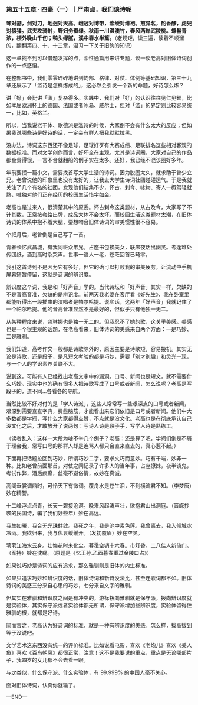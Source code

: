 ### 第五十五章 · 四豪（一）｜严肃点，我们谈诗呢

**琴对瑟，剑对刀，地迥对天高。峨冠对博带，紫绶对绯袍。煎异茗，酌香醪，虎兕对猿猱。武夫攻骑射，野妇务蚕缫。秋雨一川淇澳竹，春风两岸武陵桃。螺髻青浓，楼外晚山千仞；鸭头绿腻，溪中春水半篙。**（老规矩，读三遍，读着不顺溜的，翻翻第四、十、十三章，温习一下关于旧韵的知识）

这一章找不到可以借题发挥的点，索性通篇用来讲专题，谈一谈老高对旧体诗词创作的一点感悟。

在整部书中，我们零零碎碎地讲到韵部、格律、对仗、体例等基础知识，第三十九章还展示了「滥诗是怎样炼成的」，这必然会引发一个新的命题，好诗怎么炼？

讲「好」会比讲「滥」复杂得多。实践中，我们对「好」的认识往往见仁见智，比如本届欧洲杯上的德国、法国或者冰岛、威尔士，但对「滥」的界定则比较容易统一，比如，英格兰。

所以，当我说老干体、歌德派是滥诗的时候，大家倒不会有什么太大的反应；但如果我说哪些诗是好诗的话，一定会有群人把我默默拉黑。

没办法，诗词这东西还不像足球，足球好歹有大赛成绩、足联排名这些相对客观的数据标准。而对文学创作而言，好坏全在主观。尤其是诗词圈，大家对自己的作品都金贵得很，一言不合就翻船的例子实在太多。还好，我已经不混该圈好多年。

年前要攒一篇小文，需要找首写大学生活的诗词。因为脱圈太久，就求助于曾少立兄。老曾说他的印象里也没有太好的，让我去大学生诗词社团碰碰运气。于是我就关注了几个有名的社团，发现他们结集不少，怀古、刺今、咏物、寄人一概驾轻就熟，唯独对他们正在经历的校园生活惜字如金。

老高也是过来人，很清楚其中的原委。怀古刺今这类题材，从古及今，大家写了不计其数，正常按套路出牌，成品大体不会太坏。而校园生活这类题材太潮，在旧体诗词的体系中抱不着大腿，要想吻合旧体诗词的审美惯性很不容易。

个把月后，老曾倒是自己写了一首。

青春长忆武昌城，有我同班众弟兄。占座书包挨美女，联床夜话出幽灵。考逢难处传团纸，酒到高时杂哭声。世事一谙人一老，苍茫回首已畸零。

我引这首诗到不是因为它有多好，但它的确可以打败我的审美疲劳，让流动中手机屏幕短暂停留，这就是诗词的辨识度。

辨识度这个词，我是和「好声音」学的。当代诗坛和「好声音」其实一样，欠缺的不是音高音准，欠缺的是辨识度。前两天我老婆在客厅看《好先生》，我在卧室里都能听得出一段插曲的演唱者是帕尔哈提。说实话，这两年「好声音」我就记住了一个帕尔哈提。他的音高音准显然不是最好的，但似乎只有他独一无二。

从某种程度来说，龚琳娜也是独一无二的。但我忍不了她的歌，这关乎美感。美感也是一个很主观的话题，在老高看来，旧体诗词的美感来自两个方面：一是巧妙、二是雅驯。

我们知道，高考作文一般都是诗歌除外的，原因主要是诗歌短，容易投机。其实无论是诗歌，还是段子，是凡短文考验的都是巧妙，需要「别才别趣」和灵光一现，与一个人的学识素养关联不大。

说到这，可能有人已经找出老高文字中的漏洞。口号、新闻也是短文，就不需要什么巧妙。现实中也的确有很多人把诗歌写成了口号或者新闻，怎么说呢？老高是写段子的，道不同…各看各的导航。

当然比较不好对付的是「学人诗派」，这些人常常写一些艰深点的口号或者新闻，艰深到需要查查字典，费些脑筋，才能看出来它们依旧是口号或者新闻。他们中大多数都是学阀，写什么大家都得点赞，不点就是没文化。老高也是在彻底承认自己没文化之后，才敢放开了说两句：写诗人诗是段子手，写学人诗是熟练工。

（读者乱入：这样一大段为啥不举几个例子？老高：还是算了吧，学阀们倒是不屑于理会我，常写口号的那群人却是连骂人都只会直来直去的，真心惹不起。）

下面再把话题拉回到巧妙，所谓巧妙二字，要求文巧而意妙。巧有千端，妙非一种。比如老曾前面那首，对仗之间记录了许多人的当年事，占座撩妹，夜半谈鬼，考试作弊，酒后疯癫，丝毫不避俗情，故妙在真诚。

高阁垂裳调鼎时，可怜天下有微词。覆舟水是苍生泪，不到横流君不知。（李梦唐）妙在精警。

十二峰浮点点青，长天一碧接沧溟。晚来风起涛声壮，欲抱君山出洞庭。（晋嵘抄袭的民国诗，骗了我们好些年）妙在高远。

我生如魇，我合无光珠蚌敛。我死之年，我是池中素色莲。我曾离去，我入倾城冰冷雨。我欲归来，我与优昙缓缓开。（发初覆眉）妙在空灵。

茕茕江海水云身。壮悔花时未化尘。暮霭空销十六春。市灯昏。二八佳人新倚门。（军持）妙在沈痛。（原题是《忆王孙.乙酉暮春重过金陵口占》）

如果说巧妙是诗词的应有追求，那么雅驯则是旧体的内生标准。

如果只追求巧妙和辨识度的话，旧体诗词和新诗没法比，甚至连歌词都不如。旧体诗词的美感三分来自心思的巧妙，七分来自文字的雅驯。

但其实在雅驯和辨识度之间是有冲突的，游标拨向雅驯就是保守派，拨向辨识度就是实验体，其实保守派或者实验体都无所谓，保守派增加些辨识度，实验体留得住雅驯的根，就都是好诗。

简而言之，老高认为好诗词的标准，就是一种有辨识度的美感。怎么样，拔高拔到等于没说吧。

文学艺术这东西没有统一的评价标准。比如说看电影，喜欢《老炮儿》喜欢《美人鱼》喜欢《百鸟朝凤》都很正常，注意！这不是我要说的重点，重点是无论哪部片子，我四岁的女儿都不会去看一眼。

与之类似，什么保守派、什么实验体，有 99.999% 的中国人毫不关心。

面对旧体诗词，认真你就输了。

—END—
